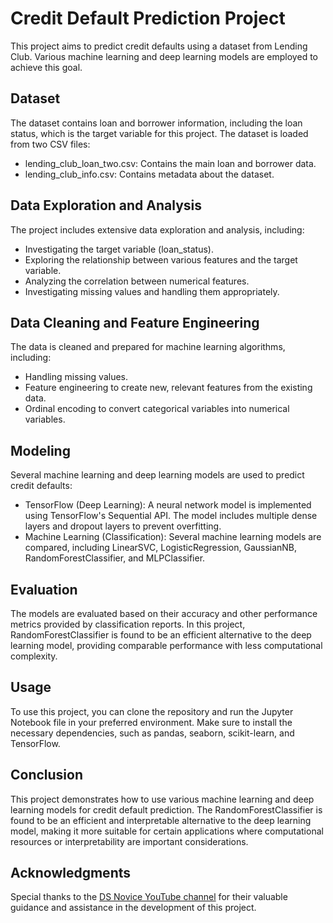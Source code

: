 # Credit Default Prediction Project

This project aims to predict credit defaults using a dataset from Lending Club. Various machine learning and deep learning models are employed to achieve this goal.

## Dataset

The dataset contains loan and borrower information, including the loan status, which is the target variable for this project. The dataset is loaded from two CSV files:

- lending_club_loan_two.csv: Contains the main loan and borrower data.
- lending_club_info.csv: Contains metadata about the dataset.

## Data Exploration and Analysis

The project includes extensive data exploration and analysis, including:

- Investigating the target variable (loan_status).
- Exploring the relationship between various features and the target variable.
- Analyzing the correlation between numerical features.
- Investigating missing values and handling them appropriately.

## Data Cleaning and Feature Engineering

The data is cleaned and prepared for machine learning algorithms, including:

- Handling missing values.
- Feature engineering to create new, relevant features from the existing data.
- Ordinal encoding to convert categorical variables into numerical variables.

## Modeling

Several machine learning and deep learning models are used to predict credit defaults:

- TensorFlow (Deep Learning): A neural network model is implemented using TensorFlow's Sequential API. The model includes multiple dense layers and dropout layers to prevent overfitting.
- Machine Learning (Classification): Several machine learning models are compared, including LinearSVC, LogisticRegression, GaussianNB, RandomForestClassifier, and MLPClassifier.

## Evaluation

The models are evaluated based on their accuracy and other performance metrics provided by classification reports. In this project, RandomForestClassifier is found to be an efficient alternative to the deep learning model, providing comparable performance with less computational complexity.

## Usage

To use this project, you can clone the repository and run the Jupyter Notebook file in your preferred environment. Make sure to install the necessary dependencies, such as pandas, seaborn, scikit-learn, and TensorFlow.

## Conclusion

This project demonstrates how to use various machine learning and deep learning models for credit default prediction. The RandomForestClassifier is found to be an efficient and interpretable alternative to the deep learning model, making it more suitable for certain applications where computational resources or interpretability are important considerations.

## Acknowledgments

Special thanks to the [DS Novice YouTube channel](https://www.youtube.com/@DSNovice) for their valuable guidance and assistance in the development of this project.
